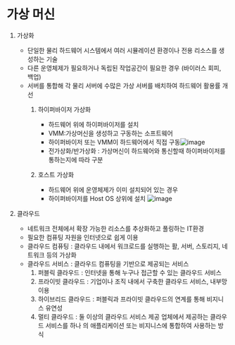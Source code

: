 # 가상 머신
1. 가상화
     - 단일한 물리 하드웨어 시스템에서 여러 시뮬레이션 환경이나 전용 리소스를 생성하는 기술
     - 다른 운영체제가 필요하거나 독립된 작업공간이 필요한 경우 (바이러스 회피, 백업)
     - 서버를 통합해 각 물리 서버에 수많은 가상 서버를 배치하여 하드웨어 활용률 개선
       1) 하이퍼바이저 가상화
          - 하드웨어 위에 하이퍼바이저를 설치
          - VMM:가상머신을 생성하고 구동하는 소프트웨어
          - 하이퍼바이저 또는 VMM이 하드웨어에서 직접 구동![image](https://github.com/yhb457/42/assets/115083049/b13491c8-2343-4c5b-ade2-d0dd718cfd4c)
          - 전가상화/반가상화 : 가상머신이 하드웨어와 통신할때 하이퍼바이저를 통하는지에 따라 구분

       2) 호스트 가상화
          - 하드웨어 위에 운영체제가 이미 설치되어 있는 경우
          - 하이퍼바이저를 Host OS 상위에 설치
            ![image](https://github.com/yhb457/42/assets/115083049/89574c1d-1490-44a5-b1cc-64b09c5ac2d3)

3. 클라우드
     - 네트워크 전체에서 확장 가능한 리소스를 추상화하고 풀링하는 IT환경
     - 필요한 컴퓨팅 자원을 인터넷으로 쉽게 이용
     - 클라우드 컴퓨팅 : 클라우드 내에서 워크로드를 실행하는 활, 서버, 스토리지, 네트워크 등의 가상화
     - 클라우드 서비스 : 클라우드 컴퓨팅을 기반으로 제공되는 서비스
       1) 퍼블릭 클라우드 : 인터넷을 통해 누구나 접근할 수 있는 클라우드 서비스
       2) 프라이빗 클라우드 : 기업이나 조직 내에서 구축한 클라우드 서비스, 내부망 이용
       3) 하이브리드 클라우드 : 퍼블릭과 프라이빗 클라우드의 연계를 통해 비지니스 유연성
       4) 멀티 클라우드 : 둘 이상의 클라우드 서비스 제공 업체에서 제공하는 클라우드 서비스를 하나          의 애플리케이션 또는 비지니스에 통합하여 사용하는 방식
